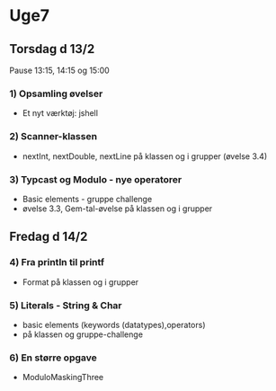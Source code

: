 # Uge7
## Torsdag d 13/2
Pause 13:15, 14:15 og 15:00

### 1) Opsamling øvelser
- Et nyt værktøj: jshell

### 2) Scanner-klassen
- nextInt, nextDouble, nextLine på klassen og i grupper (øvelse 3.4)

### 3) Typcast og Modulo - nye operatorer
- Basic elements - gruppe challenge
- øvelse 3.3, Gem-tal-øvelse på klassen og i grupper


## Fredag d 14/2

### 4) Fra println til printf
- Format på klassen og i grupper 

### 5) Literals - String & Char
- basic elements (keywords (datatypes),operators)
- på klassen og gruppe-challenge 

### 6) En større opgave
- ModuloMaskingThree
